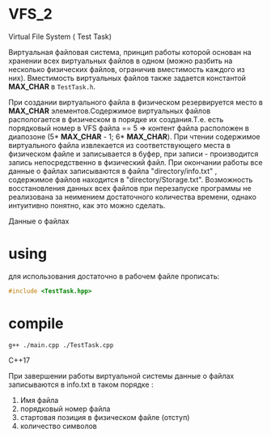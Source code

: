 # VFS_2
Virtual File System ( Test Task)

Виртуальная файловая система, принцип работы которой основан на хранении всех виртуальных файлов в одном (можно разбить на несколько физических файлов, ограничив вместимость каждого из них). Вместимость виртуальных файлов также задается константой **MAX_CHAR** в ``` TestTask.h ```.

При создании виртуального файла в физическом резервируется место в **MAX_CHAR** элементов.Содержимое виртуальных файлов распологается в физическом в порядке их создания.Т.е. есть порядковый номер в VFS файла == 5 => контент файла расположен в диапозоне (5* **MAX_CHAR** - 1; 6* **MAX_CHAR**). При чтении содержимое виртуального файла извлекается из соответствующего места в физическом файле и записывается в буфер, при записи - производится запись непосредственно в физический файл.
При окончании работы все данные о файлах записываются в файла "directory/info.txt" , содержимое файлов находится в "directory/Storage.txt".
Возможность восстановления данных всех файлов при перезапуске программы не реализована за неимением достаточного количества времени, однако интуитивно понятно, как это можно сделать.

Данные о файлах 

# using
для использования достаточно в рабочем файле прописать:
```C++
#include <TestTask.hpp>
```
# compile 
```
g++ ./main.cpp ./TestTask.cpp
```
С++17 

При завершении работы виртуальной системы данные о файлах записываются в info.txt в таком порядке : 


1. Имя файла 
2. порядковый номер файла
3. стартовая позиция в физическом файле (отступ)
4. количество символов
